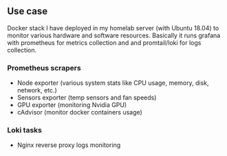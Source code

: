 ## Use case

Docker stack I have deployed in my homelab server (with Ubuntu 18.04) to monitor various hardware and software resources.
Basically it runs grafana with prometheus for metrics collection and and promtail/loki for logs collection.

### Prometheus scrapers
- Node exporter (various system stats like CPU usage, memory, disk, network, etc.)
- Sensors exporter (temp sensors and fan speeds)
- GPU exporter (monitoring Nvidia GPU)
- cAdvisor (monitor docker containers usage)

### Loki tasks
- Nginx reverse proxy logs monitoring
